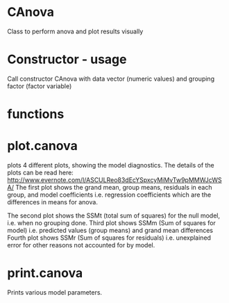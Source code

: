 # CAnova
Class to perform anova and plot results visually

# Constructor - usage
Call constructor CAnova with data vector (numeric values) and grouping factor (factor variable)

# functions
# plot.canova
plots 4 different plots, showing the model diagnostics. The details of the plots can be read here: 
http://www.evernote.com/l/ASCULReo83dEcYSpxcyMiMvTw9pMMWJcWSA/
The first plot shows the grand mean, group means, residuals in each group, and model coefficients i.e. regression coefficients which
are the differences in means for anova.

The second plot shows the SSMt (total sum of squares) for the null model, i.e. when no grouping done.
Third plot shows SSMm (Sum of squares for model) i.e. predicted values (group means) and grand mean differences
Fourth plot shows SSMr (Sum of squares for residuals) i.e. unexplained error for other reasons not accounted for by model.

# print.canova
Prints various model parameters.